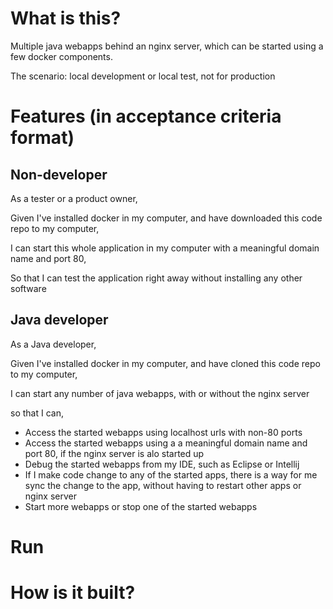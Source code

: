 # What is this?

Multiple java webapps behind an nginx server, which can be started using a few docker components.

The scenario:  local development or local test, not for production

# Features (in acceptance criteria format)

## Non-developer
 
As a tester or a product owner, 

Given I've installed docker in my computer, and have downloaded this code repo to my computer, 
 
I can start this whole application in my computer with a meaningful domain name and port 80,

So that I can test the application right away without installing any other software

## Java developer

As a Java developer, 

Given I've installed docker in my computer, and have cloned this code repo to my computer,
 
I can start any number of java webapps, with or without the nginx server

so that I can,
 
* Access the started webapps using localhost urls with non-80 ports
* Access the started webapps using a a meaningful domain name and port 80, if the nginx server is alo started up
* Debug the started webapps from my IDE, such as Eclipse or Intellij
* If I make code change to any of the started apps, there is a way for me sync the change to the app, without having to restart other apps or nginx server
* Start more webapps or stop one of the started webapps 

# Run




# How is it built? 